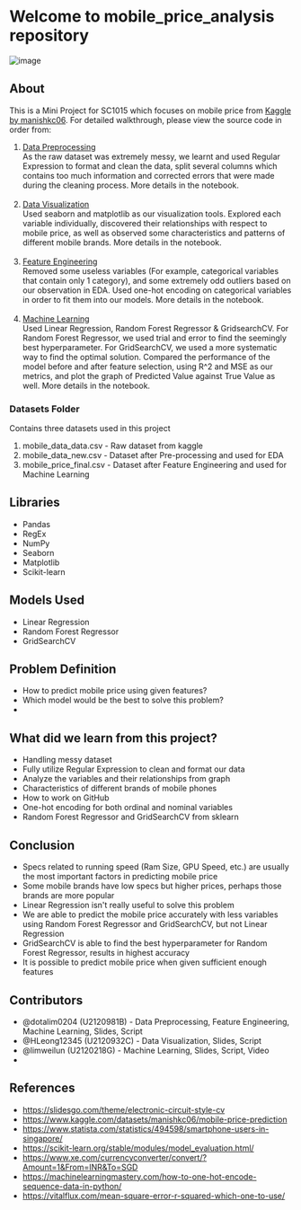 # Welcome to mobile_price_analysis repository

![image](https://user-images.githubusercontent.com/50509341/163121347-e1b45718-4e46-417e-8f01-5ed60a8bf1eb.png)

## About

This is a Mini Project for SC1015 which focuses on mobile price from [Kaggle by manishkc06](https://www.kaggle.com/datasets/manishkc06/mobile-price-prediction). For detailed walkthrough, please view the source code in order from:

1. [Data Preprocessing](Data%20Preprocessing.ipynb) <br>As the raw dataset was extremely messy, we learnt and used Regular Expression to format and clean the data, split several columns which contains too much information and corrected errors that were made during the cleaning process. More details in the notebook.<br><br>
2. [Data Visualization](Exploratory%20Data%20Analysis.ipynb) <br>Used seaborn and matplotlib as our visualization tools. Explored each variable individually, discovered their relationships with respect to mobile price, as well as observed some characteristics and patterns of different mobile brands. More details in the notebook.<br><br>
3. [Feature Engineering](Feature%20Engineering.ipynb) <br> Removed some useless variables (For example, categorical variables that contain only 1 category), and some extremely odd outliers based on our observation in EDA. Used one-hot encoding on categorical variables in order to fit them into our models. More details in the notebook.<br><br>
4. [Machine Learning](Machine%20Learning.ipynb) <br> Used Linear Regression, Random Forest Regressor & GridsearchCV. For Random Forest Regressor, we used trial and error to find the seemingly best hyperparameter. For GridSearchCV, we used a more systematic way to find the optimal solution. Compared the performance of the model before and after feature selection, using R^2 and MSE as our metrics, and plot the graph of Predicted Value against True Value as well. More details in the notebook.

### Datasets Folder
Contains three datasets used in this project

1. mobile_data_data.csv - Raw dataset from kaggle
2. mobile_data_new.csv - Dataset after Pre-processing and used for EDA
3. mobile_price_final.csv - Dataset after Feature Engineering and used for Machine Learning

## Libraries

- Pandas
- RegEx
- NumPy
- Seaborn
- Matplotlib
- Scikit-learn

## Models Used

- Linear Regression
- Random Forest Regressor
- GridSearchCV


## Problem Definition

- How to predict mobile price using given features?
- Which model would be the best to solve this problem?
- 
## What did we learn from this project?

- Handling messy dataset
- Fully utilize Regular Expression to clean and format our data
- Analyze the variables and their relationships from graph
- Characteristics of different brands of mobile phones
- How to work on GitHub
- One-hot encoding for both ordinal and nominal variables
- Random Forest Regressor and GridSearchCV from sklearn

## Conclusion

- Specs related to running speed (Ram Size, GPU Speed, etc.) are usually the most important factors in predicting mobile price
- Some mobile brands have low specs but higher prices, perhaps those brands are more popular
- Linear Regression isn't really useful to solve this problem
- We are able to predict the mobile price accurately with less variables using Random Forest Regressor and GridSearchCV, but not Linear Regression
- GridSearchCV is able to find the best hyperparameter for Random Forest Regressor, results in highest accuracy
- It is possible to predict mobile price when given sufficient enough features

## Contributors

- @dotalim0204 (U2120981B) - Data Preprocessing, Feature Engineering, Machine Learning, Slides, Script
- @HLeong12345 (U2120932C) - Data Visualization, Slides, Script
- @limweilun (U2120218G) - Machine Learning, Slides, Script, Video
- 
## References
- <https://slidesgo.com/theme/electronic-circuit-style-cv>
- <https://www.kaggle.com/datasets/manishkc06/mobile-price-prediction>
- <https://www.statista.com/statistics/494598/smartphone-users-in-singapore/>
- <https://scikit-learn.org/stable/modules/model_evaluation.html/>
- <https://www.xe.com/currencyconverter/convert/?Amount=1&From=INR&To=SGD>
- <https://machinelearningmastery.com/how-to-one-hot-encode-sequence-data-in-python/>
- <https://vitalflux.com/mean-square-error-r-squared-which-one-to-use/>
